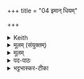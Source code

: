+++
title = "04 इमान् धियम्"

+++


<details><summary>Keith</summary>

O god,Varuna, do thou sharpen this prayer of him who implores thee,  
Sharpen his strength, his insight;  
May we mount that safe ship  
Whereby we' may pass over all our difficulties.
</details>

<details><summary>मूलम् (संयुक्तम्)</summary>

इ॒मान्धिय॒ꣳ॒ शिख्ष॑माणस्य देव॒ क्रतु॒न्दख्ष॑व्ँवरुण॒ सꣳशि॑शाधि॒ ययाऽति॒ विश्वा॑ दुरि॒ता तरे॑म सु॒तर्मा॑ण॒मधि॒ नावꣳ॑ रुहे॒म
</details>

<details><summary>मूलम्</summary>

इ॒मान्धिय॒ꣳ॒ शिख्ष॑माणस्य देव॒ ...  
क्रतु॒न्दख्ष॑व्ँवरुण॒ सꣳशि॑शाधि ।  
ययाऽति॒ विश्वा॑ दुरि॒ता तरे॑म   
सु॒तर्मा॑ण॒मधि॒ नावꣳ॑ रुहेम॥
</details>

<details><summary>पद-पाठः</summary>

इ॒माम् । धिय॑म् । शिख्ष॑माणस्य । दे॒व॒ । क्रतु॑म् । दख्ष॑म् । व॒रु॒ण॒ । समिति॑ । शि॒शा॒धि॒ । यया॑ । अतीति॑ । विश्वा॑ । दु॒रि॒तेति॑ दुः-इ॒ता । तरे॑म । सु॒तर्मा॑ण॒मिति॑ सु-तर्मा॑णम् । अधीति॑ । नाव॑म् । रु॒हे॒म॒ । 
</details>

<details><summary>भट्टभास्कर-टीका</summary>

8कृष्णाजिनमभिसर्पति - इमामिति त्रिष्टुभा चतुष्पदया ॥ तत्र देवशब्दान्तः प्रथमः । इमामग्निष्टोमविषयां धियं प्रज्ञां शिक्षमाणस्योपाददानस्य पुरुषस्य । शिक्ष विद्योपादाने । 'अदुपदेशात्' इति लसार्वधातुकानुदात्तत्वे धातुस्वरः । दक्षमभिवृद्धिकरम् । दक्ष वृद्धौ शीघ्रार्थे च । प्रवर्तकं वा । क्रतुमग्निष्टोमाख्यमिममस्मदीयं यागं हे देव वरुण संशिशाधि संशितं कुरु, स्वकार्यसमर्थमित्यर्थः । श्यतेर्लोटि 'बहुलं छन्दसि' इति शपश्श्लुः, 'बहुलं छन्दसि' इत्यभ्यासस्येत्वम् 'सेर्ह्यपिच्च' इति 'वा छन्दसि' इत्यपित्त्वप्रतिषेधात् पित्त्वेन ङित्त्वाभावात् 'अङितश्च' इति ईडभावः ।   
इदानीं धीर्विशेष्यते - यया धिया विश्वा दुरिता विश्वानि दुरितानि । 'शेश्छन्दसि बहुलम्' इति शलोपः । दुःखेन यन्ति एतेष्विति दुरितानि । 'क्तोधिकरणे च' इत्यधिकरणे निष्ठा, थाथादिस्वरेणोत्तरपदान्तोदात्तत्वम् । श्रेयसो विघातकानि कर्माण्युच्यन्ते । तानि सर्वाणि ययाऽतितरेम अतिक्रम्य गच्छेम तामिमां धियमिति सम्बध्यते ।  
ननु दुरितसागरं तितीर्षूणां सम्यक्प्रज्ञावतामपि कया चिन्नावा भवितव्यमित्यत आह - सुतर्माणमिति, सुष्ठु दुरितानां तारणकुशलाम् । 'अन्येभ्योपि दृश्यते' इति तरतेर्मनिन्प्रत्ययः, कृदुत्तरपदप्रकृतिस्वरत्वम् । इदृशीं नावमग्निष्टोमात्मिकाम् वयमधिरुहेम अधिरूढा भूयास्म अनेन चर्माधिरोहणेनेति । रुहेराशिषि लिङ्, 'लिङ्याशिष्यङ्' । 'यज्ञो वै सुतर्माणम्' इति ब्राह्मणम् । 'कृष्णाजिनेन दीक्षयति ब्रह्मणो वा एतद्रूपं यत्कृष्णाजिनम्' इति ब्राह्मणम् ॥
</details>